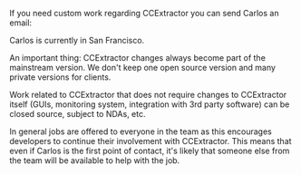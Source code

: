 If you need custom work regarding CCExtractor you can send Carlos an
email:

Carlos is currently in San Francisco.

An important thing: CCExtractor changes always become part of the
mainstream version. We don't keep one open source version and many
private versions for clients.

Work related to CCExtractor that does not require changes to CCExtractor
itself (GUIs, monitoring system, integration with 3rd party software)
can be closed source, subject to NDAs, etc.

In general jobs are offered to everyone in the team as this encourages
developers to continue their involvement with CCExtractor. This means
that even if Carlos is the first point of contact, it's likely that
someone else from the team will be available to help with the job.
